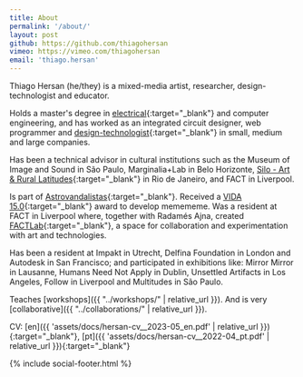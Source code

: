 ```yaml
---
title: About
permalink: '/about/'
layout: post
github: https://github.com/thiagohersan
vimeo: https://vimeo.com/thiagohersan
email: 'thiago.hersan'
---
```

Thiago Hersan (he/they) is a mixed-media artist, researcher, design-technologist and educator.

Holds a master's degree in [electrical](https://tinyurl.com/logic-bricks){:target="_blank"} and computer engineering, and has worked as an integrated circuit designer, web programmer and [design-technologist](https://beatbots.net){:target="_blank"} in small, medium and large companies.

Has been a technical advisor in cultural institutions such as the Museum of Image and Sound in São Paulo, Marginalia+Lab in Belo Horizonte, [Silo - Art & Rural Latitudes](https://silo.org.br){:target="_blank"} in Rio de Janeiro, and FACT in Liverpool.

Is part of [Astrovandalistas](https://astrovandalistas.cc){:target="_blank"}. Received a [VIDA 15.0](https://vida.fundaciontelefonica.com/proyectos/vida-15/){:target="_blank"} award to develop memememe. Was a resident at FACT in Liverpool where, together with Radamés Ajna, created [FACTLab](https://fact.alab.space){:target="_blank"}, a space for collaboration and experimentation with art and technologies.

Has been a resident at Impakt in Utrecht, Delfina Foundation in London and Autodesk in San Francisco; and participated in exhibitions like: Mirror Mirror in Lausanne, Humans Need Not Apply in Dublin, Unsettled Artifacts in Los Angeles, Follow in Liverpool and Multitudes in São Paulo.

Teaches [workshops]({{ "../workshops/" | relative_url }}). And is very [collaborative]({{ "../collaborations/" | relative_url }}).

CV: [en]({{ 'assets/docs/hersan-cv__2023-05_en.pdf' | relative_url }}){:target="_blank"},
    [pt]({{ 'assets/docs/hersan-cv__2022-04_pt.pdf' | relative_url }}){:target="_blank"}

<!-- {% include vimeo.html id="66541476" %} -->
{% include social-footer.html %}
